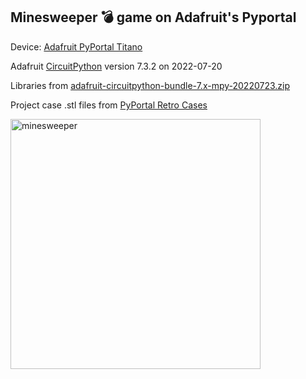 ## Minesweeper 💣 game on Adafruit's Pyportal 

Device: [Adafruit PyPortal Titano](https://www.adafruit.com/product/4444)

Adafruit [CircuitPython](https://circuitpython.org/) version 7.3.2 on 2022-07-20

Libraries from [adafruit-circuitpython-bundle-7.x-mpy-20220723.zip](https://circuitpython.org/libraries)

Project case .stl files from [PyPortal Retro Cases](https://learn.adafruit.com/pyportal-retro-compys/)

<img src='https://github.com/snkYmkrct/CircuitPython_Projects/blob/main/MineSweeper%20on%20PyPortal/Images/Minesweeper.png' alt='minesweeper' height='400'> 
